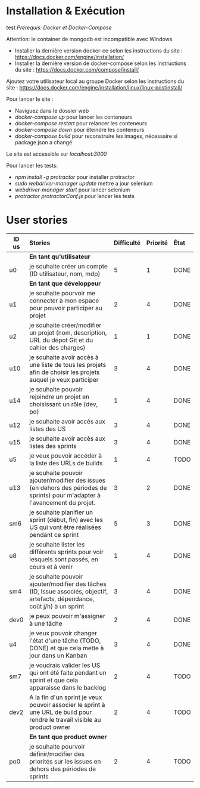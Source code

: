 # Installation & Exécution
test
*Prérequis: Docker et Docker-Compose*

Attention: le container de mongodb est incompatible avec Windows

 * Installer la dernière version docker-ce selon les instructions du site : https://docs.docker.com/engine/installation/
 * Installer la dernière version de docker-compose selon les instructions du site : https://docs.docker.com/compose/install/

Ajoutez votre utilisateur local au groupe Docker selon les instructions du site : https://docs.docker.com/engine/installation/linux/linux-postinstall/

Pour lancer le site :
* Naviguez dans le dossier web
* *docker-compose up* pour lancer les conteneurs
* *docker-compose restart* pour relancer les conteneurs
* *docker-compose down* pour éteindre les conteneurs
* *docker-compose build* pour reconstruire les images, nécessaire si package.json a changé

Le site est accessible sur *localhost:3000*


Pour lancer les tests:
* *npm install -g protractor* pour installer protractor
* *sudo webdriver-manager update* mettre a jour selenium
* *webdriver-manager start* pour lancer selenium
* *protractor protractorConf.js* pour lancer les tests

# User stories

| ID us | Stories | Difficulté | Priorité | État |
|-------|:--------|:-----------|:---------|:-----|
|      | **En tant qu'utilisateur**              |
| u0   | je souhaite créer un compte (ID utilisateur, nom, mdp) |5 | 1 |DONE|
|      | **En tant que développeur**             |
| u1   | je souhaite pourvoir me connecter à mon espace pour pouvoir participer au projet | 2 | 4|DONE|
| u2   | je souhaite créer/modifier un projet (nom, description, URL du dépot Git et du cahier des charges) | 1 | 1 |DONE|
| u10  | je souhaite avoir accès à une liste de tous les projets afin de choisir les projets auquel je veux participer | 3 | 4 | DONE |
| u14  | je souhaite pouvoir rejoindre un projet en choisissant un rôle (dev, po) | 1 | 4 | DONE|
| u12  | je souhaite avoir accès aux listes des US | 3 | 4 | DONE |
| u15  | je souhaite avoir accès aux listes des sprints | 3 | 4 | DONE |
| u5   | je veux pouvoir accéder à la liste des URLs de builds | 1 | 4 |TODO|
| u13  | je souhaite pouvoir ajouter/modifier des issues (en dehors des périodes de sprints) pour m'adapter à l'avancement du projet. | 3 | 2 |DONE|
| sm6  | je souhaite planifier un sprint (début, fin) avec les US qui vont être réalisées pendant ce sprint | 5 | 3 |DONE|
| u8   | je souhaite lister les différents sprints pour voir lesquels sont passés, en cours et à venir | 1 | 4 |DONE|
| sm4  | je souhaite pouvoir ajouter/modifier des tâches (ID, Issue associés, objectif, artefacts, dépendance, coût j/h) à un sprint | 3 | 4 |DONE|
| dev0 | je peux pouvoir m'assigner à une tâche | 2 | 4 |DONE|
| u4   | je veux pouvoir changer l'état d'une tâche (TODO, DONE) et que cela mette à jour dans un Kanban | 3 | 4 |DONE|
| sm7  | je voudrais valider les US qui ont été faite pendant un sprint et que cela apparaisse dans le backlog | 2 | 4 |TODO|
| dev2 | A la fin d'un sprint je veux pouvoir associer le sprint à une URL de build pour rendre le travail visible au product owner | 2 | 4 |TODO|
|      | **En tant que product owner**           |
| po0  | je souhaite pourvoir définir/modifier des priorités sur les issues en dehors des périodes de sprints | 2 | 4 |TODO|
